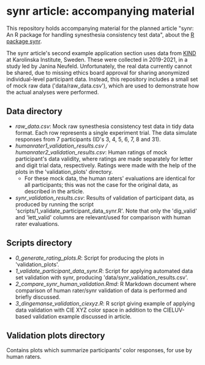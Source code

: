 # synr article: accompanying material
This repository holds accompanying material for the planned article "synr: An R package for handling synesthesia consistency test data", about the [R package synr](https://github.com/datalowe/synr).

The synr article's second example application section uses data from [KIND](https://ki.se/en/kind/center-of-neurodevelopmental-disorders-at-karolinska-institutet-kind) at Karolinska Institute, Sweden. These were collected in 2019-2021, in a study led by Janina Neufeld. Unfortunately, the real data currently cannot be shared, due to missing ethics board approval for sharing anonymized individual-level participant data. Instead, this repository includes a small set of mock raw data ('data/raw_data.csv'), which are used to demonstrate how the actual analyses were performed.

## Data directory
* *raw_data.csv*: Mock raw synesthesia consistency test data in tidy data format. Each row represents a single experiment trial. The data simulate responses from 7 participants (ID's 3, 4, 5, 6, 7, 8 and 31).
* *humanrater1_validation_results.csv / humanrater2_validation_results.csv*: Human ratings of mock participant's data validity, where ratings are made separately for letter and digit trial data, respectively. Ratings were made with the help of the plots in the 'validation_plots' directory.
    - For these mock data, the human raters' evaluations are identical for all participants; this was not the case for the original data, as described in the article.
* *synr_validation_results.csv*: Results of validation of participant data, as produced by running the script 'scripts/1_validate_participant_data_synr.R'. Note that only the 'dig_valid' and 'lett_valid' columns are relevant/used for comparison with human rater evaluations.

## Scripts directory
* *0_generate_rating_plots.R*: Script for producing the plots in 'validation_plots'.
* *1_validate_participant_data_synr.R*: Script for applying automated data set validation with synr, producing 'data/synr_validation_results.csv'.
* *2_compare_synr_human_validation.Rmd*: R Markdown document where comparison of human rater/synr validation of data is performed and briefly discussed.
* *3_dingemanse_validation_ciexyz.R*: R script giving example of applying data validation with CIE XYZ color space in addition to the CIELUV-based validation example discussed in article.

## Validation plots directory
Contains plots which summarize participants' color responses, for use by human raters.
